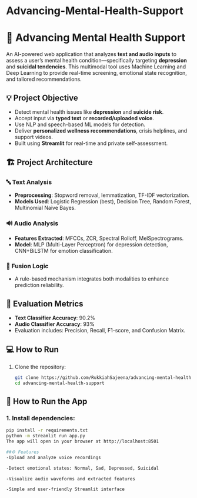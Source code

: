 # Advancing-Mental-Health-Support
# 🧠 Advancing Mental Health Support

An AI-powered web application that analyzes **text and audio inputs** to assess a user’s mental health condition—specifically targeting **depression** and **suicidal tendencies**. This multimodal tool uses Machine Learning and Deep Learning to provide real-time screening, emotional state recognition, and tailored recommendations.

## 💡 Project Objective

- Detect mental health issues like **depression** and **suicide risk**.
- Accept input via **typed text** or **recorded/uploaded voice**.
- Use NLP and speech-based ML models for detection.
- Deliver **personalized wellness recommendations**, crisis helplines, and support videos.
- Built using **Streamlit** for real-time and private self-assessment.

## 🏗️ Project Architecture

### 🔤 Text Analysis
- **Preprocessing**: Stopword removal, lemmatization, TF-IDF vectorization.
- **Models Used**: Logistic Regression (best), Decision Tree, Random Forest, Multinomial Naive Bayes.

### 🔊 Audio Analysis
- **Features Extracted**: MFCCs, ZCR, Spectral Rolloff, MelSpectrograms.
- **Model**: MLP (Multi-Layer Perceptron) for depression detection, CNN+BiLSTM for emotion classification.

### 🧩 Fusion Logic
- A rule-based mechanism integrates both modalities to enhance prediction reliability.

## 🧪 Evaluation Metrics
- **Text Classifier Accuracy**: 90.2%
- **Audio Classifier Accuracy**: 93%
- Evaluation includes: Precision, Recall, F1-score, and Confusion Matrix.

## 💻 How to Run

1. Clone the repository:
   ```bash
   git clone https://github.com/RukkiahSajeena/advancing-mental-health-support.git
   cd advancing-mental-health-support
   
## 🚀 How to Run the App

### 1. Install dependencies:

```bash
pip install -r requirements.txt
python -m streamlit run app.py
The app will open in your browser at http://localhost:8501

##⚙️ Features
-Upload and analyze voice recordings

-Detect emotional states: Normal, Sad, Depressed, Suicidal

-Visualize audio waveforms and extracted features

-Simple and user-friendly Streamlit interface


   
